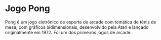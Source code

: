 # Jogo Pong

Pong é um jogo eletrônico de esporte de arcade com temática de tênis de mesa, 
com gráficos bidimensionais, desenvolvido pela Atari e lançado originalmente em 1972. Foi um dos primeiros jogos de arcade.
